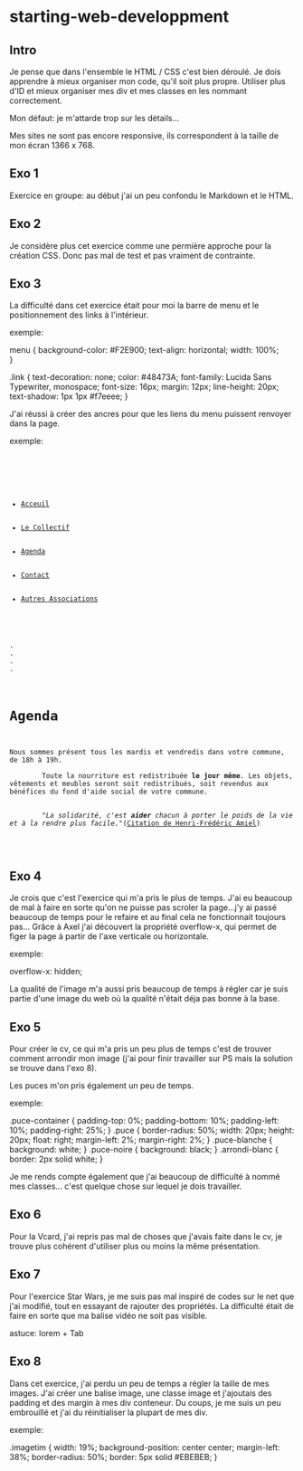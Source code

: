 # starting-web-developpment

Intro
-----

Je pense que dans l'ensemble le HTML / CSS c'est bien déroulé.
Je dois apprendre à mieux organiser mon code, qu'il soit plus propre.
Utiliser plus d'ID et mieux organiser mes div et mes classes en les
nommant correctement.

Mon défaut: je m'attarde trop sur les détails...

Mes sites ne sont pas encore responsive, ils correspondent à la taille de
mon écran 1366 x 768.


Exo 1
-----

Exercice en groupe: au début j'ai un peu confondu le Markdown et le HTML.

Exo 2
-----

Je considère plus cet exercice comme une permière approche pour la création CSS.
Donc pas mal de test et pas vraiment de contrainte. 


Exo 3
-----

La difficulté dans cet exercice était pour moi la barre de menu et le positionnement des 
links à l'intérieur.

exemple:

menu {
	background-color: #F2E900;
	text-align: horizontal;
	width: 100%;		
}

.link {
	text-decoration: none;
	color: #48473A; 
	font-family: Lucida Sans Typewriter, monospace;
	font-size: 16px;
	margin: 12px;
	line-height: 20px;
	text-shadow: 1px 1px #f7eeee;
}

J'ai réussi à créer des ancres pour que les liens du menu puissent renvoyer dans la page.

exemple:

<pre>
<code>
<div id="menu">
	<ul>
		<li><a class="link" href="#sect1">Acceuil</a></li>
		<li><a class="link" href="#sect2">Le Collectif</a></li>
		<li><a class="link" href="#sect3">Agenda</a></li>
		<li><a class="link" href="#sect4">Contact</a></li>
		<li><a class="link" href="http://be.brussels/vivre-a-bruxelles/participation-a-la-vie-publique/participer-a-la-vie-associative" target="_blank">Autres Associations</a></li>
	</ul>
</div>
.
.
.
.
<a id="sect3"/>
	<div id="titre"><h1>Agenda</h1></div>
		<div class="content1">Nous sommes présent tous les mardis et vendredis dans votre commune, de 18h à 19h.<br/> 
		Toute la nourriture est redistribuée <strong>le jour même</strong>. Les objets, vêtements et meubles seront soit redistribués, soit revendus aux bénéfices du fond d'aide social de votre commune.<br/><br/>
		<i>"La solidarité, c'est <strong>aider</strong> chacun à porter le poids de la vie et à la rendre plus facile."</i>(<a href="http://www.mon-poeme.fr/citations-henri-frederic-amiel/"target="_blank">Citation de Henri-Frédéric Amiel</a>)
		</div>
</code>
</pre>


Exo 4
-----

Je crois que c'est l'exercice qui m'a pris le plus de temps. J'ai eu beaucoup de mal à
faire en sorte qu'on ne puisse pas scroler la page...j'y ai passé beaucoup de temps pour 
le refaire et au final cela ne fonctionnait toujours pas... Grâce à Axel j'ai découvert
la propriété overflow-x, qui permet de figer la page à partir de l'axe verticale ou 
horizontale.

exemple:

overflow-x: hidden;

La qualité de l'image m'a aussi pris beaucoup de temps à régler car je suis partie d'une 
image du web où la qualité n'était déja pas bonne à la base. 

Exo 5
-----

Pour créer le cv, ce qui m'a pris un peu plus de temps c'est de trouver comment arrondir 
mon image (j'ai pour  finir travailler sur PS mais la solution se trouve dans l'exo 8).

Les puces m'on pris également un peu de temps.

exemple:

<!-- PUCES -->
.puce-container {
	padding-top: 0%;
    padding-bottom: 10%;
    padding-left: 10%;
    padding-right: 25%;
}
 .puce {
    border-radius: 50%;
    width: 20px;
    height: 20px;
    float: right;
    margin-left: 2%;
    margin-right: 2%;
 }
  .puce-blanche {
 	background: white;
 }
  .puce-noire {
 	background: black;
 }
 .arrondi-blanc {
 	border: 2px solid white;
 }
<!-- PUCES -->

Je me rends compte également que j'ai beaucoup de difficulté à nommé mes classes...
c'est quelque chose sur lequel je dois travailler.


Exo 6
-----

Pour la Vcard, j'ai repris pas mal de choses que j'avais faite dans le cv, je
trouve plus cohérent d'utiliser plus ou moins la même présentation.


Exo 7
-----

Pour l'exercice Star Wars, je me suis pas mal inspiré de codes sur le net que j'ai 
modifié, tout en essayant de rajouter des propriétés. 
La difficulté était de faire en sorte que ma balise vidéo ne soit pas visible.

astuce:
lorem + Tab


Exo 8
-----

Dans cet exercice, j'ai perdu un peu de temps a régler la taille de mes images. 
J'ai créer une balise image, une classe image et j'ajoutais des padding 
et des margin à mes div conteneur. 
Du coups, je me suis un peu embrouillé et j'ai du réinitialiser la plupart de 
mes div.   

exemple:

.imagetim {
	width: 19%;
    background-position: center center;
    margin-left: 38%;
    border-radius: 50%;
    border: 5px solid #EBEBEB;
}

  